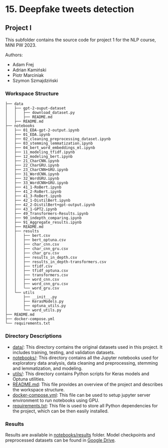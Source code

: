 # 15. Deepfake tweets detection
## Project I

This subfolder contains the source code for project 1 for the NLP course, MiNI PW 2023.

Authors:
- Adam Frej
- Adrian Kamiński
- Piotr Marciniak
- Szymon Szmajdziński

### Workspace Structure
```
├── data
│   ├── gpt-2-ouput-dataset
│   │   ├── download_dataset.py
│   │   ├── README.md
│   ├── README.md
├── notebooks
│   ├── 01_EDA-gpt-2-output.ipynb
│   ├── 01_EDA.ipynb
│   ├── 02_cleaning_preprocessing_dataset.ipynb
│   ├── 03_stemming_lemmatization.ipynb
│   ├── 04_bert_word_embeddings_ml.ipynb
│   ├── 11_modeling_tfidf.ipynb
│   ├── 12_modeling_bert.ipynb
│   ├── 21_CharCNN.ipynb
│   ├── 22_CharGRU.ipynb
│   ├── 23_CharCNN+GRU.ipynb
│   ├── 31_WordCNN.ipynb
│   ├── 32_WordGRU.ipynb
│   ├── 33_WordCNN+GRU.ipynb
│   ├── 41_1-RoBert.ipynb
│   ├── 41_2-RoBert.ipynb
│   ├── 41_3-RoBert.ipynb
│   ├── 42_1-DistilBert.ipynb
│   ├── 42_2-DistilBert+gpt-output.ipynb
│   ├── 43_1-GPT2.ipynb
│   ├── 49_Transformers-Results.ipynb
│   ├── 90_indepth_comparing.ipynb
│   ├── 91_Aggregate_results.ipynb
│   ├── README.md
│   ├── results
│   │   ├── bert.csv
│   │   ├── bert_optuna.csv
│   │   ├── char_cnn.csv
│   │   ├── char_cnn_gru.csv
│   │   ├── char_gru.csv
│   │   ├── results_in_depth.csv
│   │   ├── results_in_depth-transformers.csv
│   │   ├── tfidf.csv
│   │   ├── tfidf_optuna.csv
│   │   ├── transformers.csv
│   │   ├── word_cnn.csv
│   │   ├── word_cnn_gru.csv
│   │   └── word_gru.csv
│   └── utils
│       ├── __init__.py
│       ├── KerasModels.py
│       ├── optuna_utils.py
│       └── word_utils.py
├── README.md
├── docker-compose.yml
└── requirements.txt
```


### Directory Descriptions
- [data/](./data/): This directory contains the original datasets used in this project. It includes training, testing, and validation datasets.
- [notebooks/](./notebooks/): This directory contains all the Jupyter notebooks used for exploratory data analysis, data cleaning and preprocessing, stemming and lemmatization, and modeling.
- [utils/](./utils/): This directory contains Python scripts for Keras models and Optuna utilities.
- [README.md](./README.md): This file provides an overview of the project and describes the workspace structure.
- [docker-compose.yml](./docker-compose.yml): This file can be used to setup jupyter server environment to run notebooks using GPU.
- [requirements.txt](./requirements.txt): This file is used to store all Python dependencies for the project, which can be then easily installed.

### Results

Results are available in [notebooks/results](./notebooks/results) folder. Model checkpoints and preprocessed datasets can be found in [Google Drive](https://drive.google.com/drive/folders/17fvFoImpwdA98alU3-hE-7qwlPgyBTQn?usp=sharing).

